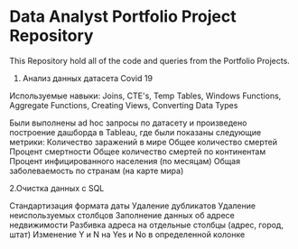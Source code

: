 # Data Analyst Portfolio Project Repository

This Repository hold all of the code and queries from the Portfolio Projects.


1. Анализ данных датасета Covid 19

Используемые навыки: Joins, CTE's, Temp Tables, Windows Functions, Aggregate Functions, Creating Views, Converting Data Types

Были выполнены ad hoc запросы по датасету и произведено построение дашборда в Tableau, где были показаны следующие метрики:	
  Количество заражений в мире
	Общее количество смертей
	Процент смертности
  Общее количество смертей по континентам
	Процент инфицированного населения (по месяцам)
	Общая заболеваемость по странам (на карте мира)
  
2.Очистка данных с SQL

Стандартизация формата даты
Удаление дубликатов
Удаление неиспользуемых столбцов
Заполнение данных об адресе недвижимости
Разбивка адреса на отдельные столбцы (адрес, город, штат)
Изменение Y и N на Yes и No в определенной колонке
